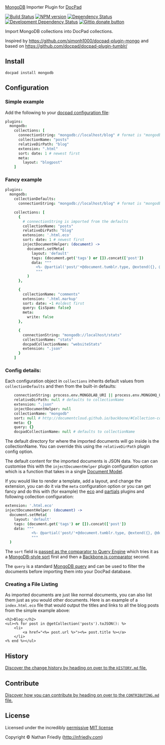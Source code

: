 [MongoDB](https://www.mongodb.org/) Importer Plugin for [DocPad](http://docpad.org)

<!-- BADGES/ -->

[![Build Status](//travis-ci.org/nfriedly/docpad-plugin-mongodb.svg?branch=master)](https://travis-ci.org/nfriedly/docpad-plugin-mongodb)
[![NPM version](//badge.fury.io/js/docpad-plugin-mongodb.png)](https://npmjs.org/package/docpad-plugin-mongodb "View this project on NPM")
[![Dependency Status](//david-dm.org/nfriedly/docpad-plugin-mongodb.png?theme=shields.io)](https://david-dm.org/nfriedly/docpad-plugin-mongodb)
[![Development Dependency Status](//david-dm.org/nfriedly/docpad-plugin-mongodb/dev-status.png?theme=shields.io)](https://david-dm.org/nfriedly/docpad-plugin-mongodb#info=devDependencies)
[![Gittip donate button](//img.shields.io/gittip/nfriedly.png)](https://www.gittip.com/nfriedly/ "Donate weekly to this project using Gittip")

<!-- /BADGES -->

Import MongoDB collections into DocPad collections.

Inspired by https://github.com/simonh1000/docpad-plugin-mongo and based on https://github.com/docpad/docpad-plugin-tumblr/

## Install

```
docpad install mongodb
```


## Configuration

### Simple example

Add the following to your [docpad configuration file](http://docpad.org/docs/config):

``` coffee
plugins:
  mongodb:
    collections: [
      connectionString: "mongodb://localhost/blog" # format is "mongodb://username:password@hostname:port/dbname?options"
      collectionName: "posts"
      relativeDirPath: "blog"
      extension: ".html"
      sort: date: 1 # newest first
      meta:
        layout: "blogpost"
    ]
```

### Fancy example

``` coffee
plugins:
  mongodb:
    collectionDefaults:
      connectionString: "mongodb://localhost/blog" # format is "mongodb://username:password@hostname:port/dbname?options"

    collections: [
      {
        # connectionString is imported from the defaults
        collectionName: "posts"
        relativeDirPath: "blog"
        extension: '.html.eco'
        sort: date: 1 # newest first
        injectDocumentHelper: (document) ->
          document.setMeta(
            layout: 'default'
            tags: (document.get('tags') or []).concat(['post'])
            data: """
              <%- @partial('post/'+@document.tumblr.type, @extend({}, @document, @document.tumblr)) %>
              """
          )
      },

      {
        collectionName: "comments"
        extension: '.html.markup'
        sort: date: -1 #oldest first
        query: {isSpam: false}
        meta:
          write: false
      },

      {
        connectionString: "mongodb://localhost/stats"
        collectionName: "stats"
        docpadCollectionName: "websiteStats"
        extension: ".json"
      }
    ]
```

### Config details:

Each configuration object in `collections` inherits default values from `collectionDefaults` and then from the built-in defaults:

```coffee
    connectionString: process.env.MONGOLAB_URI || process.env.MONGOHQ_URL || "mongodb://localhost/localdev"
    relativeDirPath: null # defaults to collectionName
    extension: ".json"
    injectDocumentHelper: null
    collectionName: "mongodb"
    sort: null # http://documentcloud.github.io/backbone/#Collection-comparator
    meta: {}
    query: {}
    docpadCollectionName: null # defaults to collectionName
```

The default directory for where the imported documents will go inside is the collectionName.
You can override this using the `relativeDirPath` plugin config option.

The default content for the imported documents is JSON data. You can can customise this with the `injectDocumentHelper`
plugin configuration option which is a function that takes in a single [Document Model](https://github.com/bevry/docpad/blob/master/src/lib/models/document.coffee).

If you would like to render a template, add a layout, and change the extension, you can do it via the `meta` configuration
option or you can get fancy and do this with (for example) the
[eco](https://github.com/docpad/docpad-plugin-eco) and [partials](https://github.com/docpad/docpad-plugin-partials)
plugins and following collection configuration:

``` coffee
extension: '.html.eco'
injectDocumentHelper: (document) ->
  document.setMeta(
    layout: 'default'
    tags: (document.get('tags') or []).concat(['post'])
    data: """
			<%- @partial('post/'+@document.tumblr.type, @extend({}, @document, @document.tumblr)) %>
			"""
  )
```

The `sort` field is [passed as the comparator to Query Engine](https://learn.bevry.me/queryengine/guide#querying) which tries it as a
[MongoDB-style sort](http://docs.mongodb.org/manual/reference/method/cursor.sort/) first and then a
[Backbone.js comparator](http://documentcloud.github.io/backbone/#Collection-comparator) second.

The `query` is a standard [MongoDB query](http://docs.mongodb.org/manual/tutorial/query-documents/) and can be used to filter the documents before importing them into your DocPad database.

### Creating a File Listing

As imported documents are just like normal documents, you can also list them just as you would other documents. Here is an example of a `index.html.eco` file that would output the titles and links to all the blog posts from the simple example above:

``` erb
<h2>Blog:</h2>
<ul><% for post in @getCollection('posts').toJSON(): %>
	<li>
		<a href="<%= post.url %>"><%= post.title %></a>
	</li>
<% end %></ul>
```

<!-- HISTORY/ -->

## History
[Discover the change history by heading on over to the `HISTORY.md` file.](https://github.com/docpad/docpad-plugin-tumblr/blob/master/HISTORY.md#files)

<!-- /HISTORY -->


<!-- CONTRIBUTE/ -->

## Contribute

[Discover how you can contribute by heading on over to the `CONTRIBUTING.md` file.](https://github.com/docpad/docpad-plugin-tumblr/blob/master/CONTRIBUTING.md#files)

<!-- /CONTRIBUTE -->

<!-- LICENSE/ -->

## License

Licensed under the incredibly [permissive](http://en.wikipedia.org/wiki/Permissive_free_software_licence) [MIT license](http://creativecommons.org/licenses/MIT/)

Copyright &copy; Nathan Friedly (http://nfriedly.com)

<!-- /LICENSE -->


